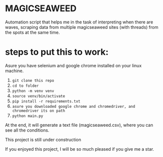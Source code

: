 # MAGICSEAWEED

Automation script that helps me in the task of interpreting when there are waves, scraping data from multiple magicseaweed sites (with threads) from the spots at the same time.

# steps to put this to work:

Asure you have selenium and google chrome installed on your linux machine.

1. ```git clone this repo```
2. ```cd to folder```
3. ```python -m venv venv```
4. ```source venv/bin/activate```
3. ```pip install -r requirements.txt```
4. ```asure you downloaded google chrome and chromedriver, and chromedriver its on path```
5. ```python main.py```

At the end, it will generate a text file (magicseaweed.csv), where you can see all the conditions.

This project is still under construction

If you enjoyed this project, I will be so much pleased if you give me a star.